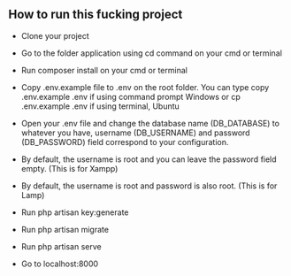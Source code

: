 

## How to run this fucking project

- Clone your project

- Go to the folder application using cd command on your cmd or terminal

- Run composer install on your cmd or terminal

- Copy .env.example file to .env on the root folder. You can type copy .env.example .env if using command prompt Windows
or cp .env.example .env if using terminal, Ubuntu

- Open your .env file and change the database name (DB_DATABASE) to whatever you have, username (DB_USERNAME) and password (DB_PASSWORD) field correspond to your configuration.

- By default, the username is root and you can leave the password field empty. (This is for Xampp)

- By default, the username is root and password is also root. (This is for Lamp)

- Run php artisan key:generate

- Run php artisan migrate

- Run php artisan serve

- Go to localhost:8000
